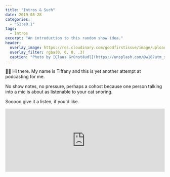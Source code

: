 ```yaml
---
title: "Intros & Such"
date: 2019-08-28
categories:
  - "S1:e0.1"
tags:
  - intros
excerpt: "An introduction to this random show idea."
header:
  overlay_image: https://res.cloudinary.com/goodfirstissue/image/upload/v1567039557/Headers/s1_ep0.1_intros.jpg
  overlay_filter: rgba(0, 0, 0, .3)
  caption: "Photo by [Claus Grünstäudl](https://unsplash.com/@w18?utm_source=unsplash&utm_medium=referral&utm_content=creditCopyText) on [**Unsplash**](https://unsplash.com)"
---
```


👋🏾 Hi there. My name is Tiffany and this is yet another attempt at podcasting for me.

No show notes, no pressure, perhaps a cohost because one person talking into a mic is about as listenable to your cat snoring.

Sooooo give it a listen, if you'd like.

<iframe height="200px" width="100%" frameborder="no" scrolling="no" seamless src="https://player.simplecast.com/2382b3c2-93f5-406d-9cc5-36b131f843d0?dark=false"></iframe>
